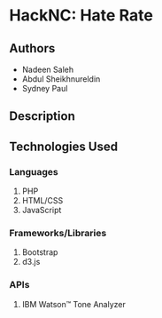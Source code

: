 # HackNC: Hate Rate
## Authors
* Nadeen Saleh 
* Abdul Sheikhnureldin
* Sydney Paul

## Description


## Technologies Used
### Languages
1. PHP
2. HTML/CSS
3. JavaScript

### Frameworks/Libraries
1. Bootstrap
2. d3.js

### APIs
1. IBM Watson™ Tone Analyzer

